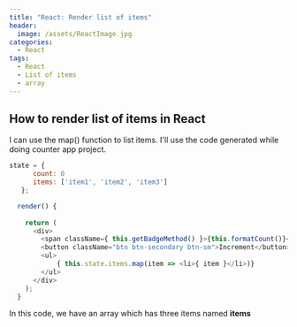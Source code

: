 ```yaml
---
title: "React: Render list of items"
header:
  image: /assets/ReactImage.jpg
categories:
  - React
tags:
  - React
  - List of items
  - array
---
```


## How to render list of items in React

I can use the map() function to list items.
I'll use the code generated while doing counter app project.

```js
state = {
      count: 0
      items: ['item1', 'item2', 'item3']
   };

  render() {
    
    return (
      <div>
        <span className={ this.getBadgeMethod() }>{this.formatCount()}</span>
        <button className="btn btn-secondary btn-sm">Increment</button>
        <ul>
            { this.state.items.map(item => <li>{ item }</li>)}
        </ul>
      </div>
    );
  }
  ```
  In this code, we have an array which has three items named **items**  
  